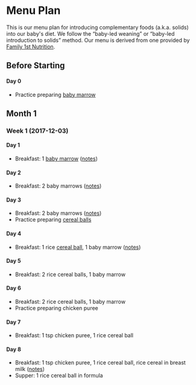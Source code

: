 # Menu Plan

This is our menu plan for introducing complementary foods (a.k.a. solids) into
our baby's diet. We follow the “baby-led weaning” or “baby-led introduction to
solids” method. Our menu is derived from one provided by [Family 1st
Nutrition](https://family1stnutrition.com/).

## Before Starting

#### Day 0

* Practice preparing [baby marrow](./recipes/baby-marrow.md)

## Month 1

### Week 1 (2017-12-03)

#### Day 1

* Breakfast: 1 [baby marrow](./recipes/baby-marrow.md) ([notes](./menu-notes/day-1.md))

#### Day 2

* Breakfast: 2 baby marrows ([notes](./menu-notes/day-2.md))

#### Day 3

* Breakfast: 2 baby marrows ([notes](./menu-notes/day-3.md))
* Practice preparing [cereal balls](./recipes/cereal-balls.md)

#### Day 4

* Breakfast: 1 rice [cereal ball](./recipes/cereal-balls.md), 1 baby marrow ([notes](./menu-notes/day-4.md))

#### Day 5

* Breakfast: 2 rice cereal balls, 1 baby marrow

#### Day 6

* Breakfast: 2 rice cereal balls, 1 baby marrow
* Practice preparing chicken puree

#### Day 7

* Breakfast: 1 tsp chicken puree, 1 rice cereal ball

#### Day 8

* Breakfast: 1 tsp chicken puree, 1 rice cereal ball, rice cereal in breast milk ([notes](./menu-notes/day-8.md))
* Supper: 1 rice cereal ball in formula
